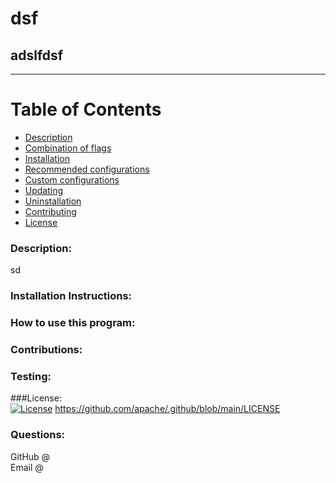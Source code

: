  


# dsf  
## adslfdsf  
  _____________________
# Table of Contents
  - [Description](#description)
  - [Combination of flags](#combination-of-flags)
  - [Installation](#installation)
  - [Recommended configurations](#recommended-configurations)
  - [Custom configurations](#custom-configurations)
  - [Updating](#updating)
  - [Uninstallation](#uninstallation)
  - [Contributing](#contributing)
  - [License](#license)


### Description:  
sd  

### Installation Instructions:     
  
  
### How to use this program:  
  

### Contributions:  
  

### Testing:  
  

###License:  
[![License](https://img.shields.io/badge/License-Apache_2.0-blue.svg)](https://github.com/apache/.github/blob/main/LICENSE)
https://github.com/apache/.github/blob/main/LICENSE  

### Questions:  
GitHub @   
Email @   
  